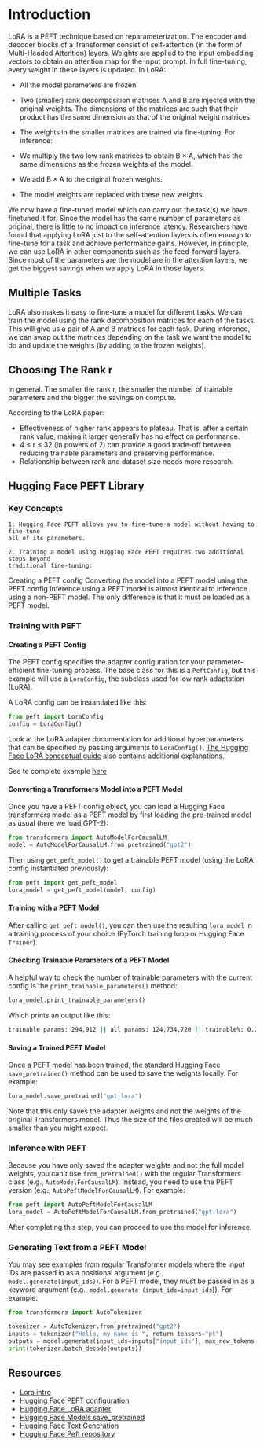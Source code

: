# Introduction

LoRA is a PEFT technique based on reparameterization.
The encoder and decoder blocks of a Transformer consist of self-attention (in
the form of Multi-Headed Attention) layers. Weights are applied to the input
embedding vectors to obtain an attention map for the input prompt.
In full fine-tuning, every weight in these layers is updated. In LoRA:

* All the model parameters are frozen.
* Two (smaller) rank decomposition matrices A and B are injected with
the original weights. The dimensions of the matrices are such that their
product has the same dimension as that of the original weight matrices.
* The weights in the smaller matrices are trained via fine-tuning.
For inference:

* We multiply the two low rank matrices to obtain B × A, which has the
same dimensions as the frozen weights of the model.
* We add B × A to the original frozen weights.
* The model weights are replaced with these new weights.

We now have a fine-tuned model which can carry out the task(s) we have finetuned
it for. Since the model has the same number of parameters as original,
there is little to no impact on inference latency.
Researchers have found that applying LoRA just to the self-attention layers is
often enough to fine-tune for a task and achieve performance gains. However, in
principle, we can use LoRA in other components such as the feed-forward layers.
Since most of the parameters are the model are in the attention layers, we get
the biggest savings when we apply LoRA in those layers.

## Multiple Tasks

LoRA also makes it easy to fine-tune a model for different tasks. We can train
the model using the rank decomposition matrices for each of the tasks. This will
give us a pair of A and B matrices for each task.
During inference, we can swap out the matrices depending on the task we want
the model to do and update the weights (by adding to the frozen weights).

## Choosing The Rank r

In general. The smaller the rank r, the smaller the number of trainable
parameters and the bigger the savings on compute.

According to the LoRA paper:

* Effectiveness of higher rank appears to plateau. That is, after a certain
    rank value, making it larger generally has no effect on performance.
* 4 ≤ r ≤ 32 (in powers of 2) can provide a good trade-off between reducing
    trainable parameters and preserving performance.
* Relationship between rank and dataset size needs more research.

## Hugging Face PEFT Library

### Key Concepts

    1. Hugging Face PEFT allows you to fine-tune a model without having to fine-tune
    all of its parameters.

    2. Training a model using Hugging Face PEFT requires two additional steps beyond
    traditional fine-tuning:

Creating a PEFT config
Converting the model into a PEFT model using the PEFT config
Inference using a PEFT model is almost identical to inference using a non-PEFT
 model. The only difference is that it must be loaded as a PEFT model.

### Training with PEFT

#### Creating a PEFT Config

The PEFT config specifies the adapter configuration for your parameter-efficient
 fine-tuning process. The base class for this is a `PeftConfig`, but this example
  will use a `LoraConfig`, the subclass used for low rank adaptation (LoRA).

A LoRA config can be instantiated like this:

```python
from peft import LoraConfig
config = LoraConfig()
```

Look at the LoRA adapter documentation for additional hyperparameters that can
be specified by passing arguments to `LoraConfig()`. [The Hugging Face LoRA
conceptual guide](https://huggingface.co/docs/peft/main/en/conceptual_guides/lora)
 also contains additional explanations.

See te complete example [here](./lora.md)

#### Converting a Transformers Model into a PEFT Model

Once you have a PEFT config object, you can load a Hugging Face transformers
 model as a PEFT model by first loading the pre-trained model as usual (here we
 load GPT-2):

```python
from transformers import AutoModelForCausalLM
model = AutoModelForCausalLM.from_pretrained("gpt2")
```

Then using `get_peft_model()` to get a trainable PEFT model (using the LoRA
config instantiated previously):

```python
from peft import get_peft_model
lora_model = get_peft_model(model, config)
```

#### Training with a PEFT Model

After calling `get_peft_model()`, you can then use the resulting `lora_model`
 in a training process of your choice (PyTorch training loop or Hugging Face `Trainer`).

#### Checking Trainable Parameters of a PEFT Model

A helpful way to check the number of trainable parameters with the current config
 is the `print_trainable_parameters()` method:

```python
lora_model.print_trainable_parameters()
```

Which prints an output like this:

```bash
trainable params: 294,912 || all params: 124,734,720 || trainable%: 0.23643136409814364
```

#### Saving a Trained PEFT Model

Once a PEFT model has been trained, the standard Hugging Face `save_pretrained()`
 method can be used to save the weights locally. For example:

```python
lora_model.save_pretrained("gpt-lora")
```

Note that this only saves the adapter weights and not the weights of the original
 Transformers model. Thus the size of the files created will be much smaller than
  you might expect.

### Inference with PEFT

Because you have only saved the adapter weights and not the full model weights,
 you can't use `from_pretrained()` with the regular Transformers class (e.g.,
  `AutoModelForCausalLM`). Instead, you need to use the PEFT version (e.g.,
   `AutoPeftModelForCausalLM`). For example:

```python
from peft import AutoPeftModelForCausalLM
lora_model = AutoPeftModelForCausalLM.from_pretrained("gpt-lora")
```

After completing this step, you can proceed to use the model for inference.

### Generating Text from a PEFT Model

You may see examples from regular Transformer models where the input IDs are
 passed in as a positional argument (e.g., `model.generate(input_ids)`). For a
 PEFT model, they must be passed in as a keyword argument (e.g., `model.generate
 (input_ids=input_ids`)). For example:

```python
from transformers import AutoTokenizer

tokenizer = AutoTokenizer.from_pretrained("gpt2")
inputs = tokenizer("Hello, my name is ", return_tensors="pt")
outputs = model.generate(input_ids=inputs["input_ids"], max_new_tokens=10)
print(tokenizer.batch_decode(outputs))
```

## Resources

* [Lora intro](https://huggingface.co/docs/peft/main/en/conceptual_guides/lora)
* [Hugging Face PEFT configuration](https://huggingface.co/docs/peft/package_reference/config)
* [Hugging Face LoRA adapter](https://huggingface.co/docs/peft/package_reference/lora)
* [Hugging Face Models save_pretrained](https://huggingface.co/docs/transformers/main/en/main_classes/model#transformers.PreTrainedModel.save_pretrained)
* [Hugging Face Text Generation](https://huggingface.co/docs/transformers/main_classes/text_generation)
* [Hugging Face Peft repository](https://github.com/huggingface/peft)
